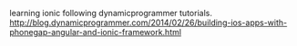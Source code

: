 learning ionic following dynamicprogrammer tutorials.
http://blog.dynamicprogrammer.com/2014/02/26/building-ios-apps-with-phonegap-angular-and-ionic-framework.html
